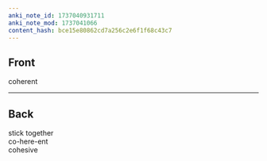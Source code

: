 ```yaml
---
anki_note_id: 1737040931711
anki_note_mod: 1737041066
content_hash: bce15e80862cd7a256c2e6f1f68c43c7
---
```


## Front

coherent

<hr/>

## Back

stick together   
co-here-ent  
cohesive